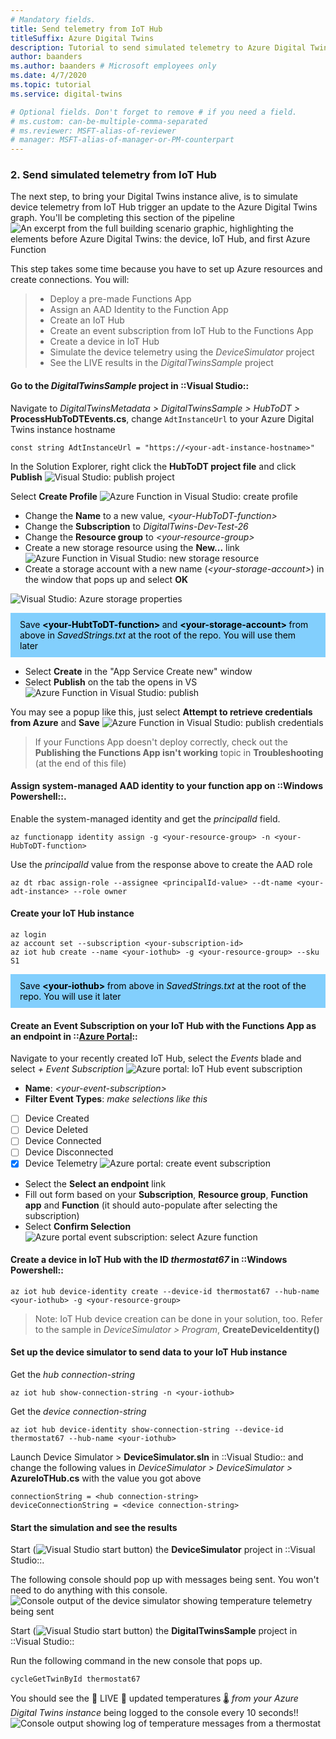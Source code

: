 ```yaml
---
# Mandatory fields.
title: Send telemetry from IoT Hub
titleSuffix: Azure Digital Twins
description: Tutorial to send simulated telemetry to Azure Digital Twins from IoT Hub
author: baanders
ms.author: baanders # Microsoft employees only
ms.date: 4/7/2020
ms.topic: tutorial
ms.service: digital-twins

# Optional fields. Don't forget to remove # if you need a field.
# ms.custom: can-be-multiple-comma-separated
# ms.reviewer: MSFT-alias-of-reviewer
# manager: MSFT-alias-of-manager-or-PM-counterpart
---
```



### 2.  Send simulated telemetry from IoT Hub

The next step, to bring your Digital Twins instance alive, is to simulate device telemetry from IoT Hub trigger an update to the Azure Digital Twins graph. You'll be completing this section of the pipeline
![An excerpt from the full building scenario graphic, highlighting the elements before Azure Digital Twins: the device, IoT Hub, and first Azure Function](./media/tutorial-2-telemetry/building-scenario-2.jpg)

This step takes some time because you have to set up Azure resources and create connections. You will:
> - Deploy a pre-made Functions App
> - Assign an AAD Identity to the Function App
> - Create an IoT Hub
> - Create an event subscription from IoT Hub to the Functions App
> - Create a device in IoT Hub
> - Simulate the device telemetry using the *DeviceSimulator* project
> - See the LIVE results in the *DigitalTwinsSample* project

#### Go to the *DigitalTwinsSample* project in ::Visual Studio::

Navigate to *DigitalTwinsMetadata > DigitalTwinsSample > HubToDT >* **ProcessHubToDTEvents.cs**,  change `AdtInstanceUrl` to your Azure Digital Twins instance hostname
```
const string AdtInstanceUrl = "https://<your-adt-instance-hostname>"
```
In the Solution Explorer, right click the **HubToDT project file** and click **Publish**
 ![Visual Studio: publish project](./media/tutorial-2-telemetry/publish-azure-function-1.jpg)

Select **Create Profile**
![Azure Function in Visual Studio: create profile](./media/tutorial-2-telemetry/publish-azure-function-2.jpg)

- Change the **Name** to a new value, *\<your-HubToDT-function>*
- Change the **Subscription** to *DigitalTwins-Dev-Test-26*
- Change the **Resource group** to *\<your-resource-group>*
- Create a new storage resource using the **New...** link
![Azure Function in Visual Studio: new storage resource](./media/tutorial-2-telemetry/publish-azure-function-3.jpg)
- Create a storage account with a new name (*\<your-storage-account>*) in the window that pops up and select **OK**

![Visual Studio: Azure storage properties](./media/tutorial-2-telemetry/storage.jpg)
<div style='background: #82CFFD; padding: 10px 15px; color:black;'>
  Save <b> &lt;your-HubtToDT-function&gt; </b> and <b> &lt;your-storage-account&gt; </b> from above in <i>SavedStrings.txt</i> at the root of the repo. You will use them later
</div>

- Select **Create** in the "App Service Create new" window
- Select **Publish** on the tab the opens in VS
![Azure Function in Visual Studio: publish](./media/tutorial-2-telemetry/publish-azure-function-4.jpg)

You may see a popup like this, just select **Attempt to retrieve credentials from Azure** and **Save**
 ![Azure Function in Visual Studio: publish credentials](./media/tutorial-2-telemetry/publish-azure-function-5.jpg)
 
> If your Functions App doesn't deploy correctly, check out the **Publishing the Functions App isn't working** topic in **Troubleshooting** (at the end of this file)

#### Assign system-managed AAD identity to your function app on ::Windows Powershell::. 

Enable the system-managed identity and get the *principalId* field.
```
az functionapp identity assign -g <your-resource-group> -n <your-HubToDT-function>
```
Use the *principalId* value from the response above to create the AAD role
```
az dt rbac assign-role --assignee <principalId-value> --dt-name <your-adt-instance> --role owner
```
#### Create your IoT Hub instance

```
az login
az account set --subscription <your-subscription-id>
az iot hub create --name <your-iothub> -g <your-resource-group> --sku S1
```
<div style='background: #82CFFD; padding: 10px 15px; color:black;'>
  Save <b> &lt;your-iothub&gt; </b>  from above in <i>SavedStrings.txt</i> at the root of the repo. You will use it later
</div>

#### Create an Event Subscription on your IoT Hub with the Functions App as an endpoint in ::[Azure Portal](https://ms.portal.azure.com/#home)::

Navigate to your recently created IoT Hub, select the *Events* blade and select *+ Event Subscription*
![Azure portal: IoT Hub event subscription](./media/tutorial-2-telemetry/event-subcription-1.jpg)

- **Name**: *\<your-event-subscription>*
- **Filter Event Types**: *make selections like this*
- [ ] Device Created
- [ ] Device Deleted
- [ ] Device Connected
- [ ] Device Disconnected
- [x] Device Telemetry
![Azure portal: create event subscription](./media/tutorial-2-telemetry/event-subscription-2.jpg)

- Select the **Select an endpoint** link
- Fill out form based on your **Subscription**, **Resource group**, **Function app** and **Function** (it should auto-populate after selecting the subscription)
- Select **Confirm Selection**
![Azure portal event subscription: select Azure function](./media/tutorial-2-telemetry/event-subscription-3.jpg)

#### Create a device in IoT Hub with the ID *thermostat67* in ::Windows Powershell::

```
az iot hub device-identity create --device-id thermostat67 --hub-name <your-iothub> -g <your-resource-group>
```
> Note: IoT Hub device creation can be done in your solution, too. Refer to the sample in *DeviceSimulator > Program*, **CreateDeviceIdentity()**

#### Set up the device simulator to send data to your IoT Hub instance

Get the *hub connection-string* 
```
az iot hub show-connection-string -n <your-iothub>
```
 Get the *device connection-string* 
```
az iot hub device-identity show-connection-string --device-id thermostat67 --hub-name <your-iothub>
```
Launch Device Simulator > **DeviceSimulator.sln** in ::Visual Studio:: and change the following values in *DeviceSimulator >  DeviceSimulator >* **AzureIoTHub.cs** with the value you got above
```
connectionString = <hub connection-string>
deviceConnectionString = <device connection-string>
```
#### Start the simulation and see the results

Start (![Visual Studio start button](./media/tutorial-1-instantiate/start-button.jpg)) the **DeviceSimulator** project in ::Visual Studio::.

The following console should pop up with messages being sent. You won't need to do anything with this console.
![Console output of the device simulator showing temperature telemetry being sent](./media/tutorial-2-telemetry/device-simulator.jpg)

Start (![Visual Studio start button](./media/tutorial-1-instantiate/start-button.jpg)) the **DigitalTwinsSample** project in ::Visual Studio::

Run the following command in the new console that pops up.
```
cycleGetTwinById thermostat67
```
You should see the 🌴 LIVE 🌲 updated temperatures 🌡 *from your Azure Digital Twins instance* being logged to the console every 10 seconds!!
![Console output showing log of temperature messages from a thermostat](./media/tutorial-2-telemetry/console-telemetry.jpg)
